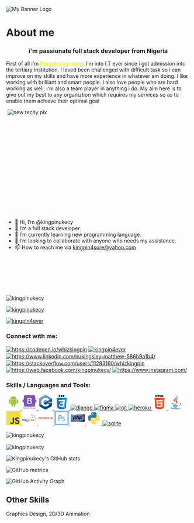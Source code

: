 ![My Banner Logo](https://github.com/kingpinukecy/kingpinukecy/blob/main/my_banner.png)

# About me

<h3 align="center">i'm passionate full stack developer from Nigeria</h3>

First of all i'm <b style="color:yellow;">Kingsley by name</b>.I'm into I.T ever since i got admission into the tertiary institution.
I loved been challenged with difficult task so i can improve on my skills and have more experience
in whatever am doing. I like working with brilliant and smart people. I also love people who are 
hard working as well. i'm also a team player in anything i do. My aim here is to give out my best
to any organiztion which requires my services so as to enable them achieve their optimal goal

<img align="right" src="https://github.com/kingpinukecy/kingpinukecy/blob/main/giphy-bg12.gif" alt="new techy pix" width="500" height="300">

- 👋 Hi, I’m @kingpinukecy
- 👀 I’m a full stack developer.
- 🌱 I’m currently learning new programming language.
- 💞️ I’m looking to collaborate with anyone who needs my assistance.
- 📫 How to reach me via kingpin4sure@yahoo.com
<br><br><br><br><br><br><br>
<p align="left"> <img src="https://komarev.com/ghpvc/?username=kingpinukecy&label=Profile%20views&color=0e75b6&style=flat" alt="kingpinukecy" /> </p>

<p align="left"> <a href="https://github.com/ryo-ma/github-profile-trophy"><img src="https://github-profile-trophy.vercel.app/?username=kingpinukecy" alt="kingpinukecy" /></a> </p>

<p align="left"> <a href="https://twitter.com/kingpin4ever" target="blank"><img src="https://img.shields.io/twitter/follow/kingpin4ever?logo=twitter&style=for-the-badge" alt="kingpin4ever" /></a> </p>

<h3 align="left">Connect with me:</h3>
<p align="left">
<a href="https://codepen.io/https://codepen.io/whizkingpin" target="blank"><img align="center" src="https://raw.githubusercontent.com/rahuldkjain/github-profile-readme-generator/master/src/images/icons/Social/codepen.svg" alt="https://codepen.io/whizkingpin" height="30" width="40" /></a>
<a href="https://twitter.com/kingpin4ever" target="blank"><img align="center" src="https://raw.githubusercontent.com/rahuldkjain/github-profile-readme-generator/master/src/images/icons/Social/twitter.svg" alt="kingpin4ever" height="30" width="40" /></a>
<a href="https://linkedin.com/in/https://www.linkedin.com/in/kingsley-matthew-586b9a1b4/" target="blank"><img align="center" src="https://raw.githubusercontent.com/rahuldkjain/github-profile-readme-generator/master/src/images/icons/Social/linked-in-alt.svg" alt="https://www.linkedin.com/in/kingsley-matthew-586b9a1b4/" height="30" width="40" /></a>
<a href="https://stackoverflow.com/users/https://stackoverflow.com/users/11283160/whizkingpin" target="blank"><img align="center" src="https://raw.githubusercontent.com/rahuldkjain/github-profile-readme-generator/master/src/images/icons/Social/stack-overflow.svg" alt="https://stackoverflow.com/users/11283160/whizkingpin" height="30" width="40" /></a>
<a href="https://fb.com/https://web.facebook.com/kingpinukecy/" target="blank"><img align="center" src="https://raw.githubusercontent.com/rahuldkjain/github-profile-readme-generator/master/src/images/icons/Social/facebook.svg" alt="https://web.facebook.com/kingpinukecy/" height="30" width="40" /></a>
<a href="https://instagram.com/https://www.instagram.com/" target="blank"><img align="center" src="https://raw.githubusercontent.com/rahuldkjain/github-profile-readme-generator/master/src/images/icons/Social/instagram.svg" alt="https://www.instagram.com/" height="30" width="40" /></a>
</p>

<h3 align="left">Skills / Languages and Tools:</h3>
<p align="left"> <a href="https://developer.android.com" target="_blank" rel="noreferrer"> <img src="https://raw.githubusercontent.com/devicons/devicon/master/icons/android/android-original-wordmark.svg" alt="android" width="40" height="40"/> </a> <a href="https://getbootstrap.com" target="_blank" rel="noreferrer"> <img src="https://raw.githubusercontent.com/devicons/devicon/master/icons/bootstrap/bootstrap-plain-wordmark.svg" alt="bootstrap" width="40" height="40"/> </a> <a href="https://www.w3schools.com/cpp/" target="_blank" rel="noreferrer"> <img src="https://raw.githubusercontent.com/devicons/devicon/master/icons/cplusplus/cplusplus-original.svg" alt="cplusplus" width="40" height="40"/> </a> <a href="https://www.w3schools.com/css/" target="_blank" rel="noreferrer"> <img src="https://raw.githubusercontent.com/devicons/devicon/master/icons/css3/css3-original-wordmark.svg" alt="css3" width="40" height="40"/> </a> <a href="https://www.djangoproject.com/" target="_blank" rel="noreferrer"> <img src="https://cdn.worldvectorlogo.com/logos/django.svg" alt="django" width="40" height="40"/> </a> <a href="https://www.figma.com/" target="_blank" rel="noreferrer"> <img src="https://www.vectorlogo.zone/logos/figma/figma-icon.svg" alt="figma" width="40" height="40"/> </a> <a href="https://git-scm.com/" target="_blank" rel="noreferrer"> <img src="https://www.vectorlogo.zone/logos/git-scm/git-scm-icon.svg" alt="git" width="40" height="40"/> </a> <a href="https://heroku.com" target="_blank" rel="noreferrer"> <img src="https://www.vectorlogo.zone/logos/heroku/heroku-icon.svg" alt="heroku" width="40" height="40"/> </a> <a href="https://www.w3.org/html/" target="_blank" rel="noreferrer"> <img src="https://raw.githubusercontent.com/devicons/devicon/master/icons/html5/html5-original-wordmark.svg" alt="html5" width="40" height="40"/> </a> <a href="https://www.java.com" target="_blank" rel="noreferrer"> <img src="https://raw.githubusercontent.com/devicons/devicon/master/icons/java/java-original.svg" alt="java" width="40" height="40"/> </a> <a href="https://developer.mozilla.org/en-US/docs/Web/JavaScript" target="_blank" rel="noreferrer"> <img src="https://raw.githubusercontent.com/devicons/devicon/master/icons/javascript/javascript-original.svg" alt="javascript" width="40" height="40"/> </a> <a href="https://www.mysql.com/" target="_blank" rel="noreferrer"> <img src="https://raw.githubusercontent.com/devicons/devicon/master/icons/mysql/mysql-original-wordmark.svg" alt="mysql" width="40" height="40"/> </a> <a href="https://www.oracle.com/" target="_blank" rel="noreferrer"> <img src="https://raw.githubusercontent.com/devicons/devicon/master/icons/oracle/oracle-original.svg" alt="oracle" width="40" height="40"/> </a> <a href="https://www.photoshop.com/en" target="_blank" rel="noreferrer"> <img src="https://raw.githubusercontent.com/devicons/devicon/master/icons/photoshop/photoshop-line.svg" alt="photoshop" width="40" height="40"/> </a> <a href="https://www.php.net" target="_blank" rel="noreferrer"> <img src="https://raw.githubusercontent.com/devicons/devicon/master/icons/php/php-original.svg" alt="php" width="40" height="40"/> </a> <a href="https://www.python.org" target="_blank" rel="noreferrer"> <img src="https://raw.githubusercontent.com/devicons/devicon/master/icons/python/python-original.svg" alt="python" width="40" height="40"/> </a> <a href="https://www.sqlite.org/" target="_blank" rel="noreferrer"> <img src="https://www.vectorlogo.zone/logos/sqlite/sqlite-icon.svg" alt="sqlite" width="40" height="40"/> </a> </p>

<p><img align="center" src="https://github-readme-stats.vercel.app/api/top-langs?username=kingpinukecy&show_icons=true&locale=en&layout=compact" alt="kingpinukecy" /></p>

<p><img align="center" src="https://github-readme-streak-stats.herokuapp.com/?user=kingpinukecy&" alt="kingpinukecy" /></p>

![Kingpinukecy's GitHub stats](https://github-readme-stats.vercel.app/api?username=kingpinukecy&show_icons=true&theme=radical)

![GitHub metrics](https://metrics.lecoq.io/kingpinukecy)  

![GitHub Activity Graph](https://activity-graph.herokuapp.com/graph?username=kingpinukecy)  

## Other Skills

 Graphics Design, 2D/3D Animation





<!---
kingpinukecy/kingpinukecy is a ✨ special ✨ repository because its `README.md` (this file) appears on your GitHub profile.
You can click the Preview link to take a look at your changes.
--->
